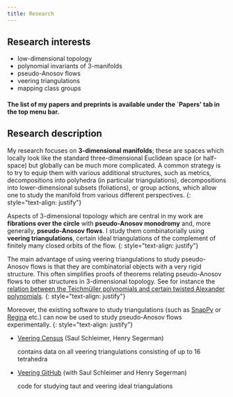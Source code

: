 ```yaml
---
title: Research
---
```


## Research interests 
* low-dimensional topology
* polynomial invariants of 3-manifolds 
* pseudo-Anosov flows
* veering triangulations
* mapping class groups

#### The list of my papers and preprints is available under the `Papers' tab in the top menu bar.


## Research description
My research focuses on __3-dimensional manifolds__; these are spaces which locally look like the standard three-dimensional Euclidean space (or half-space) but globally can be much more complicated. A common strategy is to try to equip them with various additional structures, such as metrics, decompositions into polyhedra (in particular triangulations), decompositions into lower-dimensional subsets (foliations), or group actions, which allow one to study the manifold from various different perspectives.
{: style="text-align: justify"}

Aspects of 3-dimensional topology which are central in my work are __fibrations over the circle__ with __pseudo-Anosov monodromy__ and, more generally, __pseudo-Anosov flows__. I study them combinatorially using __veering triangulations__, certain ideal triangulations of the complement of finitely many closed orbits of the flow.
{: style="text-align: justify"}

The main advantage of using veering triangulations to study pseudo-Anosov flows is that they are combinatorial objects with a very rigid structure. This often simplifies proofs of theorems relating pseudo-Anosov flows to other structures in 3-dimensional topology. See for instance the [relation between the Teichmüller polynomials and certain twisted Alexander polynomials](https://arxiv.org/abs/2101.12162v3).
{: style="text-align: justify"}

Moreover, the existing software to study triangulations (such as [SnapPy](https://snappy.math.uic.edu/) or [Regina](https://regina-normal.github.io/) etc.) can now be used to study pseudo-Anosov flows experimentally.
{: style="text-align: justify"}

   * [Veering Census](https://math.okstate.edu/people/segerman/veering.html) (Saul Schleimer, Henry Segerman)
     
     contains data on all veering triangulations consisting of up to 16 tetrahedra

   * [Veering GitHub](https://github.com/henryseg/Veering) (with Saul Schleimer and Henry Segerman)

     code for studying taut and veering ideal triangulations






